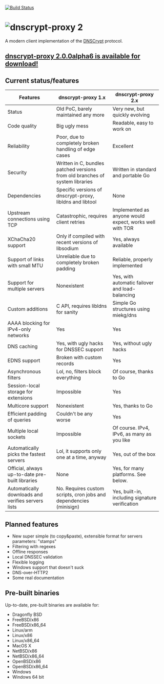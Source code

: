 [![Build Status](https://travis-ci.org/jedisct1/dnscrypt-proxy.svg?branch=master)](https://travis-ci.org/jedisct1/dnscrypt-proxy?branch=master)

# ![dnscrypt-proxy 2](https://raw.github.com/jedisct1/dnscrypt-proxy/master/logo.png?2)

A modern client implementation of the [DNSCrypt](https://github.com/DNSCrypt/dnscrypt-protocol/blob/master/DNSCRYPT-V2-PROTOCOL.txt) protocol.

## [dnscrypt-proxy 2.0.0alpha6 is available for download!](https://github.com/jedisct1/dnscrypt-proxy/releases/latest)

## Current status/features

| Features                                           | dnscrypt-proxy 1.x                                                           | dnscrypt-proxy 2.x                                      |
| -------------------------------------------------- | ---------------------------------------------------------------------------- | ------------------------------------------------------- |
| Status                                             | Old PoC, barely maintained any more                                          | Very new, but quickly evolving                          |
| Code quality                                       | Big ugly mess                                                                | Readable, easy to work on                               |
| Reliability                                        | Poor, due to completely broken handling of edge cases                        | Excellent                                               |
| Security                                           | Written in C, bundles patched versions from old branches of system libraries | Written in standard and portable Go                     |
| Dependencies                                       | Specific versions of dnscrypt-proxy, libldns and libtool                     | None                                                    |
| Upstream connections using TCP                     | Catastrophic, requires client retries                                        | Implemented as anyone would expect, works well with TOR |
| XChaCha20 support                                  | Only if compiled with recent versions of libsodium                           | Yes, always available                                   |
| Support of links with small MTU                    | Unreliable due to completely broken padding                                  | Reliable, properly implemented                          |
| Support for multiple servers                       | Nonexistent                                                                  | Yes, with automatic failover and load-balancing         |
| Custom additions                                   | C API, requires libldns for sanity                                           | Simple Go structures using miekg/dns                    |
| AAAA blocking for IPv4-only networks               | Yes                                                                          | Yes                                                     |
| DNS caching                                        | Yes, with ugly hacks for DNSSEC support                                      | Yes, without ugly hacks                                 |
| EDNS support                                       | Broken with custom records                                                   | Yes                                                     |
| Asynchronous filters                               | Lol, no, filters block everything                                            | Of course, thanks to Go                                 |
| Session-local storage for extensions               | Impossible                                                                   | Yes                                                     |
| Multicore support                                  | Nonexistent                                                                  | Yes, thanks to Go                                       |
| Efficient padding of queries                       | Couldn't be any worse                                                        | Yes                                                     |
| Multiple local sockets                             | Impossible                                                                   | Of course. IPv4, IPv6, as many as you like              |
| Automatically picks the fastest servers            | Lol, it supports only one at a time, anyway                                  | Yes, out of the box                                     |
| Official, always up-to-date pre-built libraries    | None                                                                         | Yes, for many platforms. See below.                     |
| Automatically downloads and verifies servers lists | No. Requires custom scripts, cron jobs and dependencies (minisign)           | Yes, built-in, including signature verification         |

## Planned features

* New super simple (to copy&paste), extensible format for servers parameters: "stamps"
* Filtering with regexes
* Offline responses
* Local DNSSEC validation
* Flexible logging
* Windows support that doesn't suck
* DNS-over-HTTP2
* Some real documentation

## Pre-built binaries

Up-to-date, pre-built binaries are available for:

* Dragonfly BSD
* FreeBSD/x86
* FreeBSD/x86_64
* Linux/arm
* Linux/x86
* Linux/x86_64
* MacOS X
* NetBSD/x86
* NetBSD/x86_64
* OpenBSD/x86
* OpenBSD/x86_64
* Windows
* Windows 64 bit

